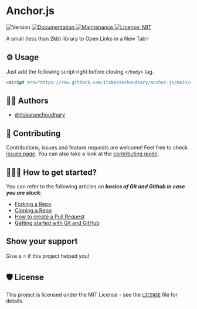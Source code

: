 # Anchor.js
<p>
  <img alt="Version" src="https://img.shields.io/badge/version-1.0.0-blue.svg?cacheSeconds=2592000" />
  <a href="https://github.com/itskaranchoudhary/anchor.js#readme" target="_blank">
    <img alt="Documentation" src="https://img.shields.io/badge/documentation-yes-brightgreen.svg" />
  </a>
  <a href="https://github.com/itskaranchoudhary/anchor.js/graphs/commit-activity" target="_blank">
    <img alt="Maintenance" src="https://img.shields.io/badge/Maintained%3F-yes-green.svg" />
  </a>
  <a href="https://github.com/itskaranchoudhary/anchor.js/blob/master/LICENSE" target="_blank">
    <img alt="License: MIT" src="https://img.shields.io/github/license/itskaranchoudhary/anchor.js" />
  </a>
</p>

A small (less than 2kb) library to Open Links in a New Tab✨


## ⚙ Usage
Just add the following script right before closing `</body>` tag.
```html
<script src="https://raw.githack.com/itskaranchoudhary/anchor.js/main/dist/anchor.js"></script>
```
## 👨‍💻 Authors

- [@itskaranchoudhary](https://www.github.com/itskaranchoudhary)

## 🤝 Contributing

Contributions, issues and feature requests are welcome! Feel free to check [issues page](https://github.com/itskaranchoudhary/anchor.js/issues). You can also take a look at the [contributing guide](https://github.com/itskaranchoudhary/anchor.js/blob/master/CONTRIBUTING.md).

## 👨🏻‍💻 How to get started?

You can refer to the following articles on  **_basics of Git and Github in case you are stuck_**:

-   [Forking a Repo](https://help.github.com/en/github/getting-started-with-github/fork-a-repo)
-   [Cloning a Repo](https://help.github.com/en/desktop/contributing-to-projects/creating-a-pull-request)
-   [How to create a Pull Request](https://opensource.com/article/19/7/create-pull-request-github)
-   [Getting started with Git and GitHub](https://towardsdatascience.com/getting-started-with-git-and-github-6fcd0f2d4ac6)

## Show your support

Give a ⭐️ if this project helped you! 

## 🛡️ License

This project is licensed under the MIT License - see the [`LICENSE`](LICENSE) file for details.
